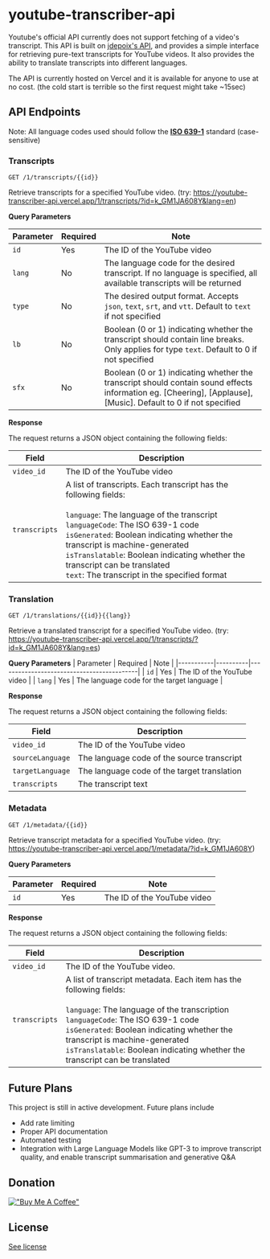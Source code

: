 # youtube-transcriber-api
 
Youtube's official API currently does not support fetching of a video's transcript. This API is built on [jdepoix's API](https://github.com/jdepoix/youtube-transcript-api), and provides a simple interface for retrieving pure-text transcripts for YouTube videos. It also provides the ability to translate transcripts into different languages.

The API is currently hosted on Vercel and it is available for anyone to use at no cost. (the cold start is terrible so the first request might take ~15sec)

## API Endpoints

Note: All language codes used should follow the **[ISO 639-1](https://www.w3schools.com/tags/ref_language_codes.asp)** standard (case-sensitive)

### Transcripts

```
GET /1/transcripts/{{id}}
```

Retrieve transcripts for a specified YouTube video.
(try: https://youtube-transcriber-api.vercel.app/1/transcripts/?id=k_GM1JA608Y&lang=en)

**Query Parameters**

| Parameter | Required | Note                                                                                                                                                                 |
|-----------|----------|----------------------------------------------------------------------------------------------------------------------------------------------------------------------|
| `id`      | Yes      | The ID of the YouTube video                                                                                                                                          |
| `lang`    | No       | The language code for the desired transcript. If no language is specified, all available transcripts will be returned                                                |
| `type`    | No       | The desired output format. Accepts `json`, `text`, `srt`, and `vtt`. Default to `text` if not specified                                                              |
| `lb`      | No       | Boolean (0 or 1) indicating whether the transcript should contain line breaks. Only applies for type `text`. Default to 0 if not specified                           |
| `sfx`     | No       | Boolean (0 or 1) indicating whether the transcript should contain sound effects information eg. \[Cheering\], \[Applause\], \[Music\]. Default to 0 if not specified |


**Response**

The request returns a JSON object containing the following fields:

| Field         | Description                                                                                                                                                                                                                                                                                                                                                                   |
|---------------|-------------------------------------------------------------------------------------------------------------------------------------------------------------------------------------------------------------------------------------------------------------------------------------------------------------------------------------------------------------------------------|
| `video_id`    | The ID of the YouTube video                                                                                                                                                                                                                                                                                                                                                   |
| `transcripts` | A list of transcripts. Each transcript has the following fields:<br><br>`language`: The language of the transcript<br>`languageCode`: The ISO 639-1 code<br>`isGenerated`: Boolean indicating whether the transcript is machine-generated <br>`isTranslatable`: Boolean indicating whether the transcript can be translated<br>`text`: The transcript in the specified format |


### Translation

```
GET /1/translations/{{id}}{{lang}}
```

Retrieve a translated transcript for a specified YouTube video.
(try: https://youtube-transcriber-api.vercel.app/1/transcripts/?id=k_GM1JA608Y&lang=es)

**Query Parameters**
| Parameter | Required | Note                                      |
|-----------|----------|-------------------------------------------|
| `id`      | Yes      | The ID of the YouTube video               |
| `lang`    | Yes      | The language code for the target language |

**Response**

The request returns a JSON object containing the following fields:

| Field            | Description                                 |
|------------------|---------------------------------------------|
| `video_id`       | The ID of the YouTube video                 |
| `sourceLanguage` | The language code of the source transcript  |
| `targetLanguage` | The language code of the target translation |
| `transcripts`    | The transcript text                         |


### Metadata

```
GET /1/metadata/{{id}}
```

Retrieve transcript metadata for a specified YouTube video.
(try: https://youtube-transcriber-api.vercel.app/1/metadata/?id=k_GM1JA608Y)

**Query Parameters**

| Parameter | Required | Note                        |
|-----------|----------|-----------------------------|
| `id`      | Yes      | The ID of the YouTube video |


**Response**

The request returns a JSON object containing the following fields:

| Field          | Description                                                                                                       |
|----------------|-------------------------------------------------------------------------------------------------------------------|
| `video_id`     | The ID of the YouTube video.                                                                                      |
| `transcripts`  | A list of transcript metadata. Each item has the following fields:<br><br>`language`: The language of the transcription<br>`languageCode`: The ISO 639-1 code<br>`isGenerated`: Boolean indicating whether the transcript is machine-generated <br>`isTranslatable`: Boolean indicating whether the transcript can be translated |


## Future Plans
This project is still in active development. Future plans include
- Add rate limiting
- Proper API documentation
- Automated testing
- Integration with Large Language Models like GPT-3 to improve transcript quality, and enable transcript summarisation and generative Q&A

## Donation
[!["Buy Me A Coffee"](https://www.buymeacoffee.com/assets/img/custom_images/orange_img.png)](https://www.buymeacoffee.com/mjzhang)

## License
[See license](https://github.com/mongj/youtube-transcriber-api/blob/main/LICENSE)
